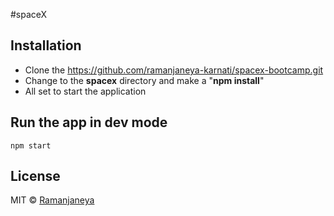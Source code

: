 #spaceX

 
 ## Installation
 - Clone the https://github.com/ramanjaneya-karnati/spacex-bootcamp.git
 - Change to the **spacex** directory and make a "**npm install**"
 - All set to start the application
 
 ## Run the app in dev mode
    npm start
  
 ## License
 
 MIT © [Ramanjaneya]()
